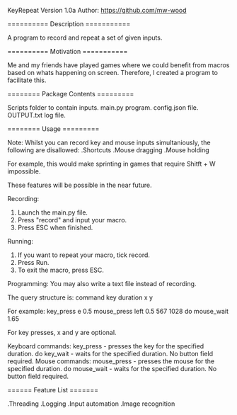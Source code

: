 KeyRepeat Version 1.0a
Author: https://github.com/mw-wood

========== Description ===========

A program to record and repeat a set of given inputs.

========== Motivation ===========

Me and my friends have played games where we could benefit from
macros based on whats happening on screen. Therefore, I
created a program to facilitate this.

======== Package Contents =========

Scripts folder to contain inputs.
main.py program.
config.json file.
OUTPUT.txt log file.

======== Usage =========

Note: Whilst you can record key and mouse inputs simultaniously,
the following are disallowed:
  .Shortcuts
  .Mouse dragging
  .Mouse holding
 
For example, this would make sprinting in games that require Shitft + W
impossible.

These features will be possible in the near future.

Recording:
  1) Launch the main.py file.
  2) Press "record" and input your macro.
  3) Press ESC when finished.

Running:
  1) If you want to repeat your macro, tick record.
  2) Press Run.
  3) To exit the macro, press ESC.
 
Programming:
  You may also write a text file instead of recording.
  
  The query structure is:
  command key duration x y

  For example: key_press e 0.5
               mouse_press left 0.5 567 1028
               do mouse_wait 1.65
  
  For key presses, x and y are optional.
  
  Keyboard commands:
    key_press - presses the key for the specified duration.
    do key_wait - waits for the specified duration. No button field required.
  Mouse commands:
    mouse_press - presses the mouse for the specified duration.
    do mouse_wait - waits for the specified duration. No button field required.

====== Feature List =======

.Threading
.Logging
.Input automation
.Image recognition
